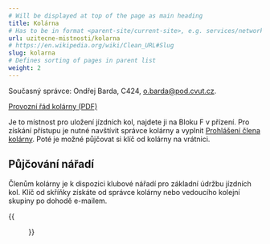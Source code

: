 ```yaml
---
# Will be displayed at top of the page as main heading
title: Kolárna
# Has to be in format <parent-site/current-site>, e.g. services/network (notice missing slash at the beginning)
url: uzitecne-mistnosti/kolarna
# https://en.wikipedia.org/wiki/Clean_URL#Slug
slug: kolarna
# Defines sorting of pages in parent list
weight: 2
---
```


Současný správce: Ondřej Barda, C424, <o.barda@pod.cvut.cz>.

[Provozní řád kolárny (PDF)](https://wiki.pod.cvut.cz/_media/kolej/mistnosti/kolarna_provozni_rad_2021.pdf)

Je to místnost pro uložení jízdních kol, najdete ji na Bloku F v přízení. Pro získání přístupu je nutné navštívit správce kolárny a vyplnit [Prohlášení člena kolárny](https://wiki.pod.cvut.cz/_media/kolej/mistnosti/prohlaseni_clena_kolarny_2021.pdf). Poté je možné půjčovat si klíč od kolárny na vrátnici.

## Půjčování nářadí

Členům kolárny je k dispozici klubové nářadí pro základní údržbu jízdních kol. Klíč od skříňky získáte od správce kolárny nebo vedoucího kolejní skupiny po dohodě e-mailem.

{{<figure src="/bike-room/bike-room.jpg" alt="Bike room">}}
